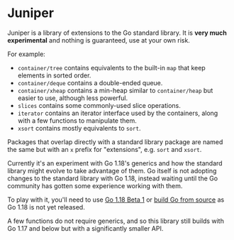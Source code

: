 # Juniper

Juniper is a library of extensions to the Go standard library. It is **very much experimental** and
nothing is guaranteed, use at your own risk.

For example:

- `container/tree` contains equivalents to the built-in `map` that keep elements in sorted order.
- `container/deque` contains a double-ended queue.
- `container/xheap` contains a min-heap similar to `container/heap` but easier to use, although less
  powerful.
- `slices` contains some commonly-used slice operations.
- `iterator` contains an iterator interface used by the containers, along with a few functions to
  manipulate them.
- `xsort` contains mostly equivalents to `sort`.

Packages that overlap directly with a standard library package are named the same but with an `x`
prefix for "extensions", e.g. `sort` and `xsort`.

Currently it's an experiment with Go 1.18's generics and how the standard library might evolve to
take advantage of them. Go itself is not adopting changes to the standard library with Go 1.18,
instead waiting until the Go community has gotten some experience working with them.

To play with it, you'll need to use [Go 1.18 Beta 1](https://go.dev/blog/go1.18beta1) or [build Go
from source](https://go.dev/doc/install/source) as Go 1.18 is not yet released.

A few functions do not require generics, and so this library still builds with Go 1.17 and below but
with a significantly smaller API.
